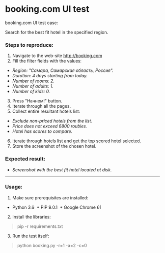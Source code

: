 # booking.com UI test
booking.com UI test case:

Search for the best fit hotel in the specified region.

### Steps to reproduce:
1. Navigate to the web-site http://booking.com
2. Fill the filter fields with the values:
  * *Region: "Самара, Самарская область, Россия".*
  * *Duration: 4 days starting from today.*
  * *Number of rooms: 2.*
  * *Number of adults: 1.*
  * *Number of kids: 0.*
3. Press "Начнем!" button.
4. Iterate through all the pages.
5. Collect entire resultant hotels list:
  * *Exclude non-priced hotels from the list.*
  * *Price does not exceed 6800 roubles.*
  * *Hotel has scores to compare.*
6. Iterate through hotels list and get the top scored hotel selected.
7. Store the screenshot of the chosen hotel.

### Expected result:
 * *Screenshot with the best fit hotel located at disk.*
________________________________________________________
### Usage:
1. Make sure prerequisites are installed:
  * Python 3.6
  * PIP 9.0.1
  * Google Chrome 61
2. Install the libraries:
  > pip -r requirements.txt
3. Run the test itself:
  > python booking.py -r=1 -a=2 -c=0
